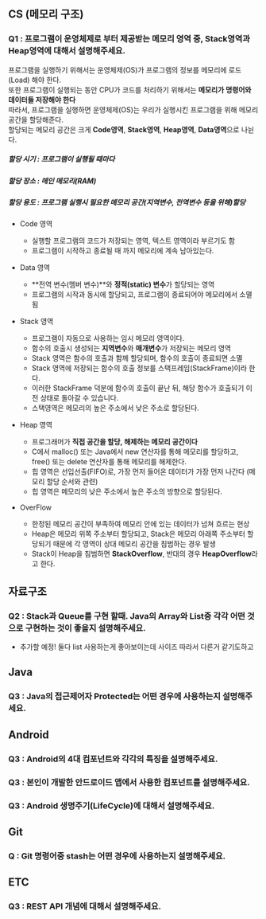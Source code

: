 ## CS (메모리 구조)
### Q1 : 프로그램이 운영체제로 부터 제공받는 메모리 영역 중, Stack영역과 Heap영역에 대해서 설명해주세요.

프로그램을 실행하기 위해서는 운영체제(OS)가 프로그램의 정보를 메모리에 로드(Load) 해야 한다.  
또한 프로그램이 실행되는 동안 CPU가 코드를 처리하기 위해서는 **메모리가 명령어와 데이터들 저장해야 한다**   
따라서, 프로그램을 실행하면 운영체제(OS)는 우리가 실행시킨 프로그램을 위해 메모리 공간을 할당해준다.  
할당되는 메모리 공간은 크게 **Code영역**, **Stack영역**, **Heap영역**, **Data영역**으로 나뉜다.  

##### 할당 시기 : 프로그램이 실행될 때마다  
##### 할당 장소 : 메인 메모리(RAM)  
##### 할당 용도 : 프로그램 실행시 필요한 메모리 공간(지역변수, 전역변수 등을 위해)할당  <br>

* Code 영역
  - 실행할 프로그램의 코드가 저장되는 영역, 텍스트 영역이라 부르기도 함
  - 프로그램이 시작하고 종료될 때 까지 메모리에 계속 남아있는다.

* Data 영역
  - **전역 변수(멤버 변수)**와 **정적(static) 변수**가 할당되는 영역
  - 프로그램의 시작과 동시에 할당되고, 프로그램이 종료되어야 메모리에서 소멸됨 

* Stack 영역
  - 프로그램이 자동으로 사용하는 임시 메모리 영역이다.
  - 함수의 호출시 생성되는 **지역변수**와 **매개변수**가 저장되는 메모리 영역
  - Stack 영역은 함수의 호출과 함께 할당되며, 함수의 호출이 종료되면 소멸
  - Stack 영역에 저장되는 함수의 호출 정보를 스택프레임(StackFrame)이라 한다.  
  - 이러한 StackFrame 덕분에 함수의 호출이 끝난 뒤, 해당 함수가 호출되기 이전 상태로 돌아갈 수 있습니다.
  - 스택영역은 메모리의 높은 주소에서 낮은 주소로 할당된다.  
 
* Heap 영역
  - 프로그래머가 **직접 공간을 할당, 해제하는 메모리 공간이다**  
  - C에서 malloc() 또는 Java에서 new 연산자를 통해 메모리를 할당하고, free() 또는 delete 연산자를 통해 메모리를 해제한다.  
  - 힙 영역은 선입선출(FIFO)로, 가장 먼저 들어온 데이터가 가장 먼저 나간다 (메모리 할당 순서와 관련)
  - 힙 영역은 메모리의 낮은 주소에서 높은 주소의 방향으로 할당된다.  

* OverFlow
  - 한정된 메모리 공간이 부족하여 메모리 안에 있는 데이터가 넘쳐 흐르는 현상
  - Heap은 메모리 위쪽 주소부터 할당되고, Stack은 메모리 아래쪽 주소부터 할당되기 때문에 각 영역이 상대 메모리 공간을 침범하는 경우 발생  
  - Stack이 Heap을 침범하면 **StackOverflow**, 반대의 경우 **HeapOverflow**라고 한다.

## 자료구조
### Q2 : Stack과 Queue를 구현 할때. Java의 Array와 List중 각각 어떤 것으로 구현하는 것이 좋을지 설명해주세요.
* 추가할 예정! 둘다 list 사용하는게 좋아보이는데 사이즈 따라서 다른거 같기도하고

## Java
### Q3 : Java의 접근제어자 Protected는 어떤 경우에 사용하는지 설명해주세요.


## Android
### Q3 : Android의 4대 컴포넌트와 각각의 특징을 설명해주세요.
### Q3 : 본인이 개발한 안드로이드 앱에서 사용한 컴포넌트를 설명해주세요.
### Q3 : Android 생명주기(LifeCycle)에 대해서 설명해주세요.

## Git
### Q : Git 명령어중 stash는 어떤 경우에 사용하는지 설명해주세요.  

## ETC
### Q3 : REST API 개념에 대해서 설명해주세요.
